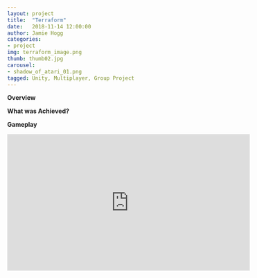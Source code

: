 ```yaml
---
layout: project
title:  "Terraform"
date:   2018-11-14 12:00:00
author: Jamie Hogg
categories:
- project
img: terraform_image.png
thumb: thumb02.jpg
carousel:
- shadow_of_atari_01.png
tagged: Unity, Multiplayer, Group Project
---
```

<B>Overview</B><BR>


<B>What was Achieved?</B><BR>


<B>Gameplay</B><BR>
<iframe width="560" height="315" src="https://www.youtube.com/embed/3yHmqLMcRAU" frameborder="0" allow="accelerometer; autoplay; encrypted-media; gyroscope; picture-in-picture" allowfullscreen></iframe>
